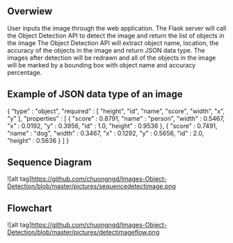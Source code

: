 ## Overwiew
User inputs the image through the web application. 
The Flask server will call the Object Detection API to detect the image and return the list of objects in the image
The Object Detection API will extract object name, location, the accuracy of the objects in the image and return JSON data type.
The images after detection will be redrawn and all of the objects in the image will be marked by a bounding box with object name and accuracy percentage.
## Example of JSON data type of an image
{
      "type" : "object",
      "required" : [ "height", "id", "name", "score", "width", "x", "y" ],
      "properties" : [
        {
			"score" : 0.8791,
			"name" : "person",
			"width" : 0.5467,
			"x" : 0.0192,
			"y" : 0.3956,
			"id" : 1.0,
			"height" : 0.9536
		},
		{
			"score" : 0.7491,
			"name" : "dog",
			"width" : 0.3467,
			"x" : 0.1292,
			"y" : 0.5656,
			"id" : 2.0,
			"height" : 0.5636
		}
    ]
  }
## Sequence Diagram
![alt tag]https://github.com/chuongngd/Images-Object-Detection/blob/master/pictures/sequencedetectimage.png
## Flowchart
![alt tag]https://github.com/chuongngd/Images-Object-Detection/blob/master/pictures/detectimageflow.png
